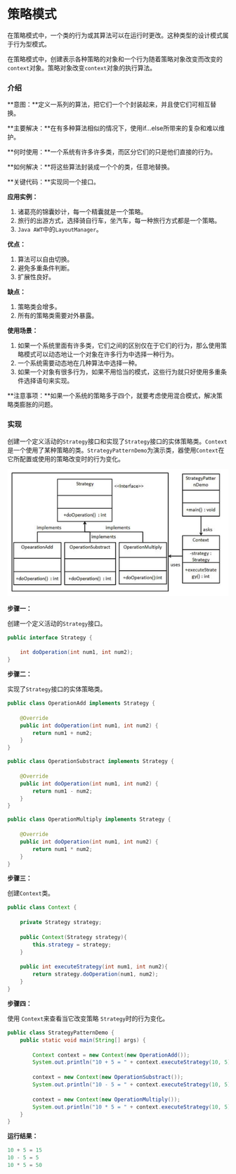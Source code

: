 # 策略模式

在策略模式中，一个类的行为或其算法可以在运行时更改。这种类型的设计模式属于行为型模式。

在策略模式中，创建表示各种策略的对象和一个行为随着策略对象改变而改变的`context`对象。策略对象改变`context`对象的执行算法。

### 介绍

**意图：**定义一系列的算法，把它们一个个封装起来，并且使它们可相互替换。

**主要解决：**在有多种算法相似的情况下，使用if...else所带来的复杂和难以维护。

**何时使用：**一个系统有许多许多类，而区分它们的只是他们直接的行为。

**如何解决：**将这些算法封装成一个个的类，任意地替换。

**关键代码：**实现同一个接口。

**应用实例：**

1. 诸葛亮的锦囊妙计，每一个精囊就是一个策略。
2. 旅行的出游方式，选择骑自行车，坐汽车，每一种旅行方式都是一个策略。
3. `Java AWT`中的`LayoutManager`。

**优点：**

1. 算法可以自由切换。
2. 避免多重条件判断。
3. 扩展性良好。

**缺点：**

1. 策略类会增多。
2. 所有的策略类需要对外暴露。

**使用场景：**

1. 如果一个系统里面有许多类，它们之间的区别仅在于它们的行为，那么使用策略模式可以动态地让一个对象在许多行为中选择一种行为。
2. 一个系统需要动态地在几种算法中选择一种。
3. 如果一个对象有很多行为，如果不用恰当的模式，这些行为就只好使用多重条件选择语句来实现。

**注意事项：**如果一个系统的策略多于四个，就要考虑使用混合模式，解决策略类膨胀的问题。

### 实现

创建一个定义活动的`Strategy`接口和实现了`Strategy`接口的实体策略类。`Context`是一个使用了某种策略的类。`StrategyPatternDemo`为演示类，器使用`Context`在它所配置或使用的策略改变时的行为变化。

![](..\Photo\Strategy.png)

**步骤一：**

创建一个定义活动的`Strategy`接口。

```java
public interface Strategy {

    int doOperation(int num1, int num2);
}
```

**步骤二：**

实现了`Strategy`接口的实体策略类。

```java
public class OperationAdd implements Strategy {

    @Override
    public int doOperation(int num1, int num2) {
        return num1 + num2;
    }
}
```

```java
public class OperationSubstract implements Strategy {

    @Override
    public int doOperation(int num1, int num2) {
        return num1 - num2;
    }
}
```

```java
public class OperationMultiply implements Strategy {

    @Override
    public int doOperation(int num1, int num2) {
        return num1 * num2;
    }
}
```

**步骤三：**

创建`Context`类。

```java
public class Context {

    private Strategy strategy;

    public Context(Strategy strategy){
        this.strategy = strategy;
    }

    public int executeStrategy(int num1, int num2){
        return strategy.doOperation(num1, num2);
    }
}
```

**步骤四：**

使用 `Context`来查看当它改变策略 `Strategy`时的行为变化。

```java
public class StrategyPatternDemo {
    public static void main(String[] args) {

        Context context = new Context(new OperationAdd());
        System.out.println("10 + 5 = " + context.executeStrategy(10, 5));

        context = new Context(new OperationSubstract());
        System.out.println("10 - 5 = " + context.executeStrategy(10, 5));

        context = new Context(new OperationMultiply());
        System.out.println("10 * 5 = " + context.executeStrategy(10, 5));
    }
}
```

**运行结果：**

```java
10 + 5 = 15
10 - 5 = 5
10 * 5 = 50
```

